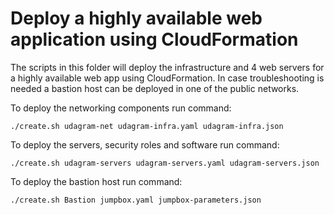 # Deploy a highly available web application using CloudFormation

The scripts in this folder will deploy the infrastructure and 4 web servers for a highly available web app using CloudFormation.
In case troubleshooting is needed a bastion host can be deployed in one of the public networks.

To deploy the networking components run command:
```
./create.sh udagram-net udagram-infra.yaml udagram-infra.json
```

To deploy the servers, security roles and software run command:
```
./create.sh udagram-servers udagram-servers.yaml udagram-servers.json
```

To deploy the bastion host run command:
```
./create.sh Bastion jumpbox.yaml jumpbox-parameters.json
```
